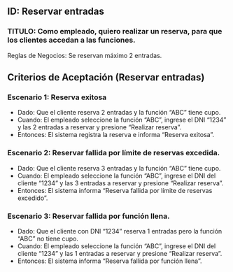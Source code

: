 ## ID: Reservar entradas
### TITULO: Como empleado, quiero realizar un reserva, para que los clientes accedan a las funciones.
Reglas de Negocios: Se reservan máximo 2 entradas.

## Criterios de Aceptación (Reservar entradas)

### Escenario 1: Reserva exitosa
- Dado: Que el cliente reserva 2 entradas y la función “ABC” tiene cupo.
- Cuando: El empleado seleccione la función “ABC”, ingrese el DNI “1234” y las 2 entradas a reservar y presione “Realizar reserva”.
- Entonces: El sistema registra la reserva e informa “Reserva exitosa”.

### Escenario 2: Reservar fallida por límite de reservas excedida.
- Dado: Que el cliente reserva 3 entradas y la función “ABC” tiene cupo.
- Cuando: El empleado seleccione la función “ABC”, ingrese el DNI del cliente “1234” y las 3 entradas a reservar y presione “Realizar reserva”.
- Entonces: El sistema informa “Reserva fallida por límite de reservas excedido”.

### Escenario 3: Reservar fallida por función llena.
- Dado: Que el cliente con DNI “1234” reserva 1 entradas pero la función “ABC” no tiene cupo.
- Cuando: El empleado seleccione la función “ABC”, ingrese el DNI del cliente “1234” y las 1 entradas a reservar y presione “Realizar reserva”.
- Entonces: El sistema informa “Reserva fallida por función llena”.

